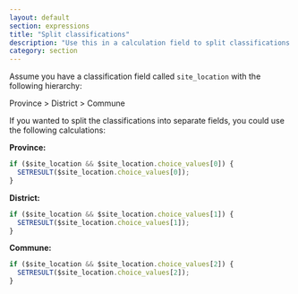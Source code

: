 ```yaml
---
layout: default
section: expressions
title: "Split classifications"
description: "Use this in a calculation field to split classifications into separate fields."
category: section
---
```


Assume you have a classification field called `site_location` with the following hierarchy:

Province > District > Commune

If you wanted to split the classifications into separate fields, you could use the following calculations:

**Province:**

```js
if ($site_location && $site_location.choice_values[0]) {
  SETRESULT($site_location.choice_values[0]);
}
```

**District:**

```js
if ($site_location && $site_location.choice_values[1]) {
  SETRESULT($site_location.choice_values[1]);
}
```

**Commune:**

```js
if ($site_location && $site_location.choice_values[2]) {
  SETRESULT($site_location.choice_values[2]);
}
```
